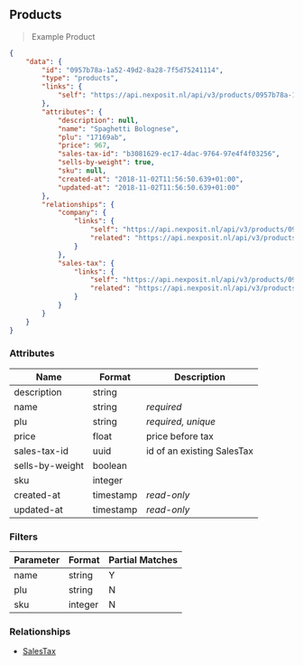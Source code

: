 ## Products



> Example Product

```json
{
    "data": {
        "id": "0957b78a-1a52-49d2-8a28-7f5d75241114",
        "type": "products",
        "links": {
            "self": "https://api.nexposit.nl/api/v3/products/0957b78a-1a52-49d2-8a28-7f5d75241114"
        },
        "attributes": {
            "description": null,
            "name": "Spaghetti Bolognese",
            "plu": "17169ab",
            "price": 967,
            "sales-tax-id": "b3081629-ec17-4dac-9764-97e4f4f03256",
            "sells-by-weight": true,
            "sku": null,
            "created-at": "2018-11-02T11:56:50.639+01:00",
            "updated-at": "2018-11-02T11:56:50.639+01:00"
        },
        "relationships": {
            "company": {
                "links": {
                    "self": "https://api.nexposit.nl/api/v3/products/0957b78a-1a52-49d2-8a28-7f5d75241114/relationships/company",
                    "related": "https://api.nexposit.nl/api/v3/products/0957b78a-1a52-49d2-8a28-7f5d75241114/company"
                }
            },
            "sales-tax": {
                "links": {
                    "self": "https://api.nexposit.nl/api/v3/products/0957b78a-1a52-49d2-8a28-7f5d75241114/relationships/sales-tax",
                    "related": "https://api.nexposit.nl/api/v3/products/0957b78a-1a52-49d2-8a28-7f5d75241114/sales-tax"
                }
            }
        }
    }
}
```

### Attributes

| Name                        | Format    |  Description        |
| --------------------------- | --------- | ------------------- |
| description                 | string    |
| name                        | string    | *required*
| plu                         | string    | *required, unique*
| price                       | float     | price before tax
| sales-tax-id                | uuid      | id of an existing SalesTax
| sells-by-weight             | boolean   |
| sku                         | integer   |
| created-at                  | timestamp | *read-only*
| updated-at                  | timestamp | *read-only*


### Filters

| Parameter                   | Format    |  Partial Matches    |
| --------------------------- | --------- | ------------------- |
| name                        | string    |  Y
| plu                         | string    |  N
| sku                         | integer   |  N

### Relationships

* [SalesTax](#salestax)
